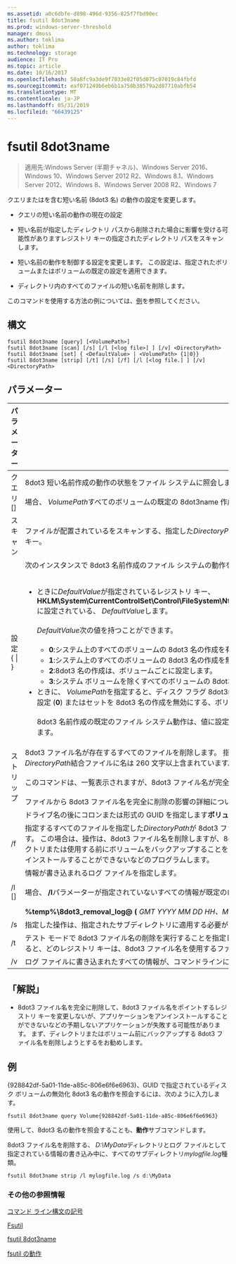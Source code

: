 ```yaml
---
ms.assetid: a0c6dbfe-d898-496d-9356-825f7fbd90ec
title: fsutil 8dot3name
ms.prod: windows-server-threshold
manager: dmoss
ms.author: toklima
author: toklima
ms.technology: storage
audience: IT Pro
ms.topic: article
ms.date: 10/16/2017
ms.openlocfilehash: 50a8fc9a3de9f7033e82f05d075c07019c84fbfd
ms.sourcegitcommit: eaf071249b6eb6b1a758b38579a2d87710abfb54
ms.translationtype: MT
ms.contentlocale: ja-JP
ms.lasthandoff: 05/31/2019
ms.locfileid: "66439125"
---
```

# <a name="fsutil-8dot3name"></a>fsutil 8dot3name

>適用先:Windows Server (半期チャネル)、Windows Server 2016、Windows 10、Windows Server 2012 R2、Windows 8.1、Windows Server 2012、Windows 8、Windows Server 2008 R2、Windows 7

クエリまたはを含む短い名前 (8dot3 名) の動作の設定を変更します。

-   クエリの短い名前の動作の現在の設定

-   短い名前が指定したディレクトリ パスから削除された場合に影響を受ける可能性がありますレジストリ キーの指定されたディレクトリ パスをスキャンします。

-   短い名前の動作を制御する設定を変更します。 この設定は、指定されたボリュームまたはボリュームの既定の設定を適用できます。

-   ディレクトリ内のすべてのファイルの短い名前を削除します。

このコマンドを使用する方法の例については、[例](#BKMK_examples)を参照してください。

## <a name="syntax"></a>構文

```
fsutil 8dot3name [query] [<VolumePath>]
fsutil 8dot3name [scan] [/s] [/l [<log file>] ] [/v] <DirectoryPath>
fsutil 8dot3name [set] { <DefaultValue> | <VolumePath> {1|0}}
fsutil 8dot3name [strip] [/t] [/s] [/f] [/l [<log file.] ] [/v] <DirectoryPath>
```

## <a name="parameters"></a>パラメーター

|                 パラメーター                 |                                                                                                                                                                                                                                                                                                                                                                                                                                                                                                                                                                                    説明                                                                                                                                                                                                                                                                                                                                                                                                                                                                                                                                                                                    |
|-------------------------------------------|-----------------------------------------------------------------------------------------------------------------------------------------------------------------------------------------------------------------------------------------------------------------------------------------------------------------------------------------------------------------------------------------------------------------------------------------------------------------------------------------------------------------------------------------------------------------------------------------------------------------------------------------------------------------------------------------------------------------------------------------------------------------------------------------------------------------------------------------------------------------------------------------------------------------------------------------------------------------------------------------------------------------------------------------------------------------------------------------------------------------------------------------------------------------------------------|
|           クエリ [<VolumePath>]            |                                                                                                                                                                                                                                                                                                                                                                                                                                                                           8dot3 短い名前作成の動作の状態をファイル システムに照会します。<br /><br />場合、 *VolumePath*すべてのボリュームの既定の 8dot3name 作成動作設定が表示される、パラメーターとして指定されていません。                                                                                                                                                                                                                                                                                                                                                                                                                                                                            |
|           スキャン <DirectoryPath>            |                                                                                                                                                                                                                                                                                                                                                                                                                                                                                                        ファイルが配置されているをスキャンする、指定した*DirectoryPath* 8dot3 の短い名前は、ファイル名から削除された場合に影響を受ける可能性がありますレジストリ キー。                                                                                                                                                                                                                                                                                                                                                                                                                                                                                                         |
| 設定 { <DefaultValue> &#124; <VolumePath>} | 次のインスタンスで 8dot3 名前作成のファイル システムの動作を変更します。<br /><br /><ul><li>ときに*DefaultValue*が指定されているレジストリ キー、 **HKLM\System\CurrentControlSet\Control\FileSystem\NtfsDisable8dot3NameCreationNtfsDisable8dot3NameCreationNtfsDisable8dot3NameCreation**に設定されている、 *DefaultValue*します。<br /><br />    *DefaultValue*次の値を持つことができます。<br /><br /><ul><li>**0**:システム上のすべてのボリュームの 8dot3 名の作成を有効にします。</li><li>**1**:システム上のすべてのボリュームの 8dot3 名の作成を無効にします。</li><li>**2**:8dot3 名の作成は、ボリュームごとに設定します。</li><li>**3**:システム ボリュームを除くすべてのボリュームの 8dot3 名の作成を無効にします。</li></ul></li><li>ときに、 *VolumePath*を指定すると、ディスク フラグ 8dot3name プロパティで指定されたボリュームは、指定されたボリュームの 8dot3 名の作成を有効にする設定 (**0**) またはセットを 8dot3 名の作成を無効にする、ボリュームを指定 (**1**)。<br /><br />    8dot3 名前作成の既定のファイル システム動作は、値に設定する必要があります**2**を有効にしたり、指定されたボリュームの 8dot3 名の作成を無効にする前にします。</li></ul> |
|           ストリップ <DirectoryPath>           |                                                                                                                                                                                                                                                                                                                  8dot3 ファイル名が存在するすべてのファイルを削除します。 指定した*DirectoryPath*します。 8dot3 ファイル名は、すべてのファイルは削除されません場所、 *DirectoryPath*結合ファイルに名は 260 文字以上含まれています。<br /><br />このコマンドは、一覧表示されますが、8dot3 ファイル名が完全に削除したファイルを指定するレジストリ キーを変更しません。<br /><br />ファイルから 8dot3 ファイル名を完全に削除の影響の詳細については、次を参照してください。[解説](Fsutil-8dot3name.md#BKMK_remarks)します。                                                                                                                                                                                                                                                                                                                  |
|               <VolumePath>                |                                                                                                                                                                                                                                                                                                                                                                                                                                                                                                                                       ドライブ名の後にコロンまたは形式の GUID を指定します**ボリューム {** <em>GUID</em> **}** します。                                                                                                                                                                                                                                                                                                                                                                                                                                                                                                                                       |
|                    /f                     |                                                                                                                                                                                                                                                                                                   指定するすべてのファイルを指定した*DirectoryPath*が 8dot3 ファイル名削除 8dot3 ファイル名を使用してファイルをポイントするレジストリ キーがある場合でもです。 この場合は、操作は、8dot3 ファイル名を削除しますが、8dot3 ファイル名を使用しているファイルを指す任意のレジストリ キーを変更しません。 **警告:** ディレクトリまたは使用する前にボリュームをバックアップすることをお勧めしますが、 **/f**パラメーター予期しないアプリケーションのエラーになる可能性があるため、アンインストールすることができないなどのプログラムします。                                                                                                                                                                                                                                                                                                    |
|              /l [<log file>]              |                                                                                                                                                                                                                                                                                                                                                                                                                                                                  情報が書き込まれるログ ファイルを指定します。<br /><br />場合、 **/l**パラメーターが指定されていないすべての情報が既定のログ ファイルに書き込まれます。<br /><br />**%temp%\8dot3_removal_log@ (** <em>GMT YYYY MM DD HH、MM-SS</em> **) .log**                                                                                                                                                                                                                                                                                                                                                                                                                                                                   |
|                    /s                     |                                                                                                                                                                                                                                                                                                                                                                                                                                                                                                                                      指定した操作は、指定されたサブディレクトリに適用する必要があります*DirectoryPath*します。                                                                                                                                                                                                                                                                                                                                                                                                                                                                                                                                       |
|                    /t                     |                                                                                                                                                                                                                                                                                                                                                                                                                                                          テスト モードで 8dot3 ファイル名の削除を実行することを指定します。 8dot3 ファイル名の実際の削除を除くすべての操作が実行されます。 テスト モードを使用すると、どのレジストリ キーは、8dot3 ファイル名を使用するファイルをポイントを検出します。                                                                                                                                                                                                                                                                                                                                                                                                                                                           |
|                    /v                     |                                                                                                                                                                                                                                                                                                                                                                                                                                                                                                                                       ログ ファイルに書き込まれたすべての情報が、コマンドラインにも表示されることを指定します。                                                                                                                                                                                                                                                                                                                                                                                                                                                                                                                                       |

## <a name="BKMK_remarks"></a>「解説」

-   8dot3 ファイル名を完全に削除して、8dot3 ファイル名をポイントするレジストリ キーを変更しないが、アプリケーションをアンインストールすることができないなどの予期しないアプリケーションが失敗する可能性があります。 まず、ディレクトリまたはボリューム前にバックアップする 8dot3 ファイル名を削除しようとするをお勧めします。

## <a name="BKMK_examples"></a>例
{928842df-5a01-11de-a85c-806e6f6e6963}、GUID で指定されているディスク ボリュームの無効化 8dot3 名の動作を照会するには、次のように入力します。

```
fsutil 8dot3name query Volume{928842df-5a01-11de-a85c-806e6f6e6963}
```

使用して、8dot3 名の動作を照会することも、**動作**サブコマンドします。

8dot3 ファイル名を削除する、 *D:\MyData*ディレクトリとログ ファイルとして指定されている情報の書き込み中に、すべてのサブディレクトリ*mylogfile.log*種類。

```
fsutil 8dot3name strip /l mylogfile.log /s d:\MyData
```

### <a name="additional-references"></a>その他の参照情報
[コマンド ライン構文の記号](Command-Line-Syntax-Key.md)

[Fsutil](Fsutil.md)

[fsutil 8dot3name](Fsutil-8dot3name.md)

[fsutil の動作](Fsutil-behavior.md)


